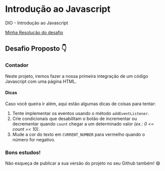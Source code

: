 # Introdução ao Javascript
DIO - Introdução ao Javascript

[Minha Resolução do desafio](https://tysonos.github.io/dio-javascript/introducao-javascript/contador/index.html)

## Desafio Proposto 👇

### Contador

Neste projeto, iremos fazer a nossa primeira integração de um código Javascript com uma página HTML.

#### Dicas

Caso você queira ir além, aqui estão algumas dicas de coisas para tentar:

1. Tente implementar os eventos usando o método `addEventListener`. 
2. Crie condicionais que desabilitam o botão de incrementar ou decrementar quando `count` chegar a um determinado valor *(ex.: 0 <= count =< 10)*.
3. Mude a cor do texto em `CURRENT_NUMBER` para vermelho quando o número for negativo.

### Bons estudos!

Não esqueça de publicar a sua versão do projeto no seu Github também! :smile: